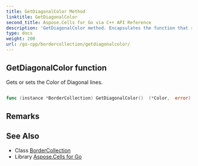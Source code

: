 ```yaml
---
title: GetDiagonalColor Method 
linktitle: GetDiagonalColor
second_title: Aspose.Cells for Go via C++ API Reference
description: 'GetDiagonalColor method. Encapsulates the function that represents getdiagonalcolor in Go.'
type: docs
weight: 200
url: /go-cpp/bordercollection/getdiagonalcolor/
---
```


## GetDiagonalColor function

Gets or sets the Color of Diagonal lines.

```go

func (instance *BorderCollection) GetDiagonalColor()  (*Color,  error) 

```

## Remarks


## See Also

* Class [BorderCollection](../)
* Library [Aspose.Cells for Go](../../)

